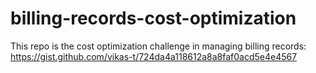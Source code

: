 # billing-records-cost-optimization
This repo is the cost optimization challenge in managing billing records: https://gist.github.com/vikas-t/724da4a118612a8a8faf0acd5e4e4567
